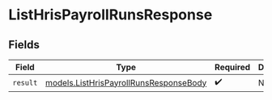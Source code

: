 # ListHrisPayrollRunsResponse


## Fields

| Field                                                                                  | Type                                                                                   | Required                                                                               | Description                                                                            |
| -------------------------------------------------------------------------------------- | -------------------------------------------------------------------------------------- | -------------------------------------------------------------------------------------- | -------------------------------------------------------------------------------------- |
| `result`                                                                               | [models.ListHrisPayrollRunsResponseBody](../models/listhrispayrollrunsresponsebody.md) | :heavy_check_mark:                                                                     | N/A                                                                                    |